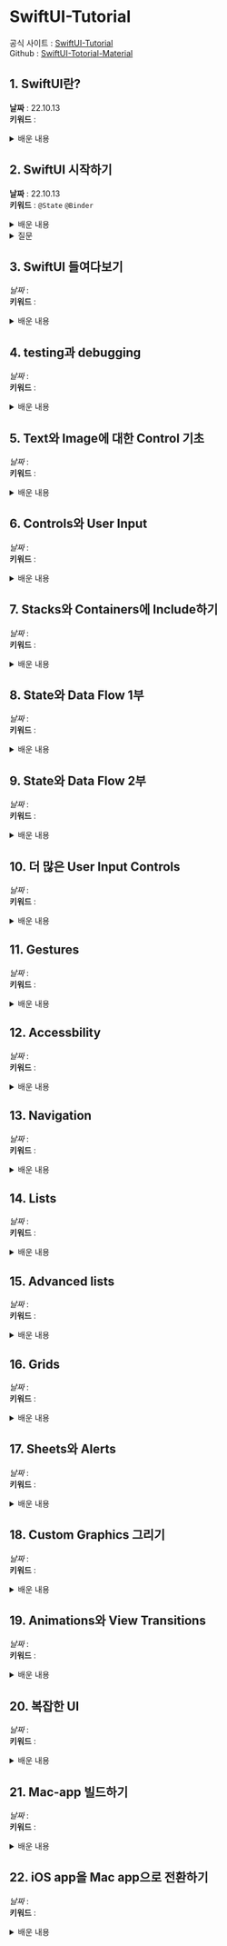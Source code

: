 # SwiftUI-Tutorial
공식 사이트 : [SwiftUI-Tutorial](https://www.raywenderlich.com/books/swiftui-by-tutorials/) <br>
Github : [SwiftUI-Totorial-Material](https://github.com/raywenderlich/sui-materials/tree/editions/4.0)

## 1. SwiftUI란?

**날짜** : 22.10.13 <br>
**키워드** :  <br>

<details markdown="1">
<summary>배운 내용</summary>



</details>

## 2. SwiftUI 시작하기

**날짜** : 22.10.13 <br>
**키워드** : `@State` `@Binder` <br>

<details markdown="1">
<summary>배운 내용</summary>

### 목표

- Xcode Canavase를 이용해서 코드와 UI를 동시에 보며 작업하는 방법 알아보기
- 재사용 가능한 뷰 만드는 방법 알아보기
- `@State` 키워드에 대해 알아보기
- Alert 띄우기

### 내용



```swift
@main
struct RGBullsEyeApp: App {
  var body: some Scene {
    WindowGroup {
      ContentView(guess: RGB())
    }
  }
}
```


```swift
@ViewBuilder @MainActor var body: Self.Body { get }
```


</details>

<details markdown="1">
<summary>질문</summary>

1. App Protocol은 무슨 역할을 하고 어떻게 사용할 수 있을까?
2. 


</details>

## 3. SwiftUI 들여다보기

*날짜* :  <br>
**키워드** :  <br>

<details markdown="1">
<summary>배운 내용</summary>



</details>

## 4. testing과 debugging

*날짜* :  <br>
**키워드** :  <br>

<details markdown="1">
<summary>배운 내용</summary>



</details>

## 5. Text와 Image에 대한 Control 기초

*날짜* :  <br>
**키워드** :  <br>

<details markdown="1">
<summary>배운 내용</summary>



</details>

## 6. Controls와 User Input

*날짜* :  <br>
**키워드** :  <br>

<details markdown="1">
<summary>배운 내용</summary>



</details>

## 7. Stacks와 Containers에 Include하기

*날짜* :  <br>
**키워드** :  <br>

<details markdown="1">
<summary>배운 내용</summary>



</details>

## 8. State와 Data Flow 1부

*날짜* :  <br>
**키워드** :  <br>

<details markdown="1">
<summary>배운 내용</summary>



</details>

## 9. State와 Data Flow 2부

*날짜* :  <br>
**키워드** :  <br>

<details markdown="1">
<summary>배운 내용</summary>



</details>

## 10. 더 많은 User Input Controls

*날짜* :  <br>
**키워드** :  <br>

<details markdown="1">
<summary>배운 내용</summary>



</details>

## 11. Gestures

*날짜* :  <br>
**키워드** :  <br>

<details markdown="1">
<summary>배운 내용</summary>



</details>

## 12. Accessbility

*날짜* :  <br>
**키워드** :  <br>

<details markdown="1">
<summary>배운 내용</summary>



</details>

## 13. Navigation

*날짜* :  <br>
**키워드** :  <br>

<details markdown="1">
<summary>배운 내용</summary>



</details>

## 14. Lists

*날짜* :  <br>
**키워드** :  <br>

<details markdown="1">
<summary>배운 내용</summary>



</details>

## 15. Advanced lists

*날짜* :  <br>
**키워드** :  <br>

<details markdown="1">
<summary>배운 내용</summary>



</details>

## 16. Grids

*날짜* :  <br>
**키워드** :  <br>

<details markdown="1">
<summary>배운 내용</summary>



</details>

## 17. Sheets와 Alerts

*날짜* :  <br>
**키워드** :  <br>

<details markdown="1">
<summary>배운 내용</summary>



</details>

## 18. Custom Graphics 그리기

*날짜* :  <br>
**키워드** :  <br>

<details markdown="1">
<summary>배운 내용</summary>



</details>

## 19. Animations와 View Transitions

*날짜* :  <br>
**키워드** :  <br>

<details markdown="1">
<summary>배운 내용</summary>



</details>

## 20. 복잡한 UI

*날짜* :  <br>
**키워드** :  <br>

<details markdown="1">
<summary>배운 내용</summary>



</details>

## 21. Mac-app 빌드하기

*날짜* :  <br>
**키워드** :  <br>

<details markdown="1">
<summary>배운 내용</summary>



</details>

## 22. iOS app을 Mac app으로 전환하기

*날짜* :  <br>
**키워드** :  <br>

<details markdown="1">
<summary>배운 내용</summary>
